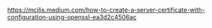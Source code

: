 https://mcilis.medium.com/how-to-create-a-server-certificate-with-configuration-using-openssl-ea3d2c4506ac
